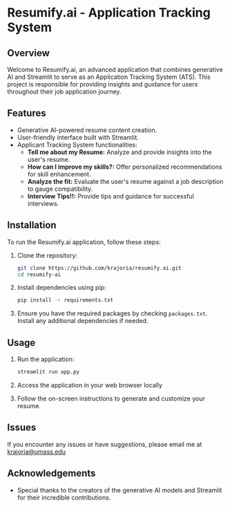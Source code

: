 # Resumify.ai - Application Tracking System
## Overview

Welcome to Resumify.ai, an advanced application that combines generative AI and Streamlit to serve as an Application Tracking System (ATS). This project is responsible for providing insights and guidance for users throughout their job application journey.

## Features

- Generative AI-powered resume content creation.
- User-friendly interface built with Streamlit.
- Applicant Tracking System functionalities:
  - **Tell me about my Resume:** Analyze and provide insights into the user's resume.
  - **How can I improve my skills?:** Offer personalized recommendations for skill enhancement.
  - **Analyze the fit:** Evaluate the user's resume against a job description to gauge compatibility.
  - **Interview Tips!!:** Provide tips and guidance for successful interviews.

## Installation
To run the Resumify.ai application, follow these steps:

1. Clone the repository:

    ```bash
    git clone https://github.com/krajoria/resumify.ai.git
    cd resumify-ai
    ```

2. Install dependencies using pip:

    ```bash
    pip install -r requirements.txt
    ```

3. Ensure you have the required packages by checking `packages.txt`. Install any additional dependencies if needed.

## Usage

1. Run the application:

    ```bash
    streamlit run app.py
    ```

2. Access the application in your web browser locally

3. Follow the on-screen instructions to generate and customize your resume.

## Issues

If you encounter any issues or have suggestions, please email me at krajoria@umass.edu

## Acknowledgements

- Special thanks to the creators of the generative AI models and Streamlit for their incredible contributions.
